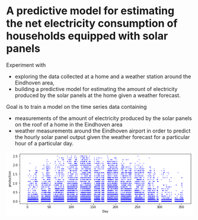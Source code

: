 # A predictive model for estimating the net electricity consumption of households equipped with solar panels

Experiment with
* exploring the data collected at a home and a weather station around the Eindhoven area,
* building a predictive model for estimating the amount of electricity produced by the solar panels at the home given a weather forecast.
    
Goal is to train a model on the time series data containing
* measurements of the amount of electricity produced by the solar panels on the roof of a home in the Eindhoven area
* weather measurements around the Eindhoven airport
in order to predict the hourly solar panel output given the weather forecast for a particular hour of a particular day.

![alt text](https://github.com/LeonVitanos/electricity-consumption-IoT-analysis/blob/master/production.png?raw=true)
